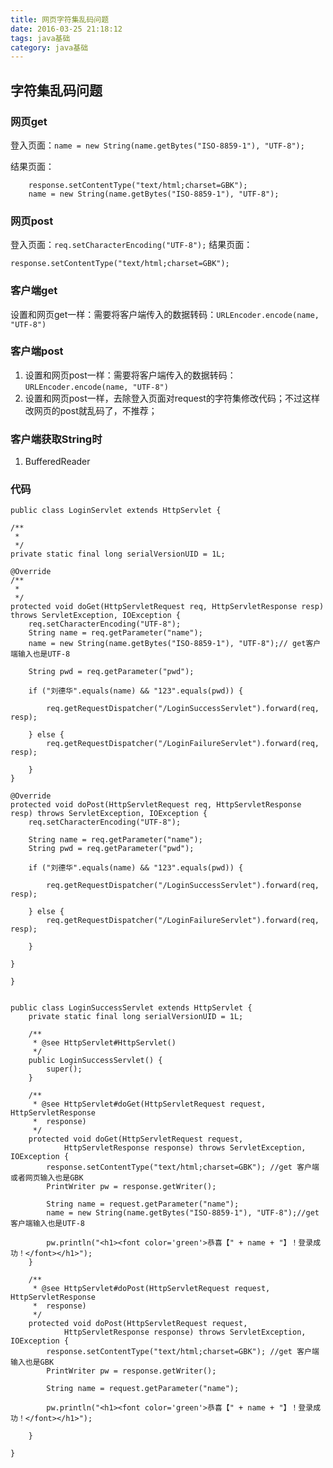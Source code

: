 ```yaml
---
title: 网页字符集乱码问题
date: 2016-03-25 21:18:12
tags: java基础
category: java基础
---
```


## 字符集乱码问题

### 网页get
登入页面：`name = new String(name.getBytes("ISO-8859-1"), "UTF-8");`

结果页面：

		response.setContentType("text/html;charset=GBK");
		name = new String(name.getBytes("ISO-8859-1"), "UTF-8");

### 网页post
登入页面：`req.setCharacterEncoding("UTF-8");`
结果页面：

	response.setContentType("text/html;charset=GBK");

<!--more-->
### 客户端get
设置和网页get一样：需要将客户端传入的数据转码：`URLEncoder.encode(name, "UTF-8")`

### 客户端post
1. 设置和网页post一样：需要将客户端传入的数据转码：`URLEncoder.encode(name, "UTF-8")`
2. 设置和网页post一样，去除登入页面对request的字符集修改代码；不过这样改网页的post就乱码了，不推荐；

### 客户端获取String时
1. BufferedReader


### 代码

	public class LoginServlet extends HttpServlet {

	/**
	 * 
	 */
	private static final long serialVersionUID = 1L;

	@Override
	/**
	 *                                          
	 */
	protected void doGet(HttpServletRequest req, HttpServletResponse resp) throws ServletException, IOException {
		req.setCharacterEncoding("UTF-8");
		String name = req.getParameter("name");
		name = new String(name.getBytes("ISO-8859-1"), "UTF-8");// get客户端输入也是UTF-8

		String pwd = req.getParameter("pwd");

		if ("刘德华".equals(name) && "123".equals(pwd)) {

			req.getRequestDispatcher("/LoginSuccessServlet").forward(req, resp);

		} else {
			req.getRequestDispatcher("/LoginFailureServlet").forward(req, resp);

		}
	}

	@Override
	protected void doPost(HttpServletRequest req, HttpServletResponse resp) throws ServletException, IOException {
		req.setCharacterEncoding("UTF-8");

		String name = req.getParameter("name");
		String pwd = req.getParameter("pwd");

		if ("刘德华".equals(name) && "123".equals(pwd)) {

			req.getRequestDispatcher("/LoginSuccessServlet").forward(req, resp);

		} else {
			req.getRequestDispatcher("/LoginFailureServlet").forward(req, resp);

		}

	}

	}


    public class LoginSuccessServlet extends HttpServlet {
    	private static final long serialVersionUID = 1L;
    
    	/**
    	 * @see HttpServlet#HttpServlet()
    	 */
    	public LoginSuccessServlet() {
    		super();
    	}
    
    	/**
    	 * @see HttpServlet#doGet(HttpServletRequest request, HttpServletResponse
    	 *  response)
    	 */
    	protected void doGet(HttpServletRequest request,
    			HttpServletResponse response) throws ServletException, IOException {
    		response.setContentType("text/html;charset=GBK"); //get 客户端或者网页输入也是GBK
    		PrintWriter pw = response.getWriter();
    
    		String name = request.getParameter("name");
    		name = new String(name.getBytes("ISO-8859-1"), "UTF-8");//get 客户端输入也是UTF-8
    
    		pw.println("<h1><font color='green'>恭喜【" + name + "】！登录成功！</font></h1>");
    	}
    
    	/**
    	 * @see HttpServlet#doPost(HttpServletRequest request, HttpServletResponse
    	 *  response)
    	 */
    	protected void doPost(HttpServletRequest request,
    			HttpServletResponse response) throws ServletException, IOException {
    		response.setContentType("text/html;charset=GBK"); //get 客户端输入也是GBK
    		PrintWriter pw = response.getWriter();
    
    		String name = request.getParameter("name");
    
    		pw.println("<h1><font color='green'>恭喜【" + name + "】！登录成功！</font></h1>");
    
    	}
    
    }